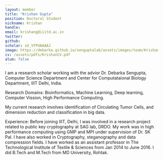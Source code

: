 ```yaml
---
layout: member
title: "Krishan Gupta"
position: Doctoral Student
nickname: Krishan
handle:
email: krishang@iiitd.ac.in
twitter:
github: 
scholar: sU_VfPUAAAAJ
image: https://debarka.github.io/senguptalab/assets/images/team/Krishan1.jpg
cv: /assets/pdfs/KrishanCV.pdf
alum: false
---
```


I am a research scholar working with the advior Dr. Debarka Sengupta, Computer Science Department and Center for Computataional Biology Department, IIIT Delhi, India. 

Research Domains: Bioinformatics, Machine Learning, Deep learning, Computer Vission, High Performance Computing.

My current research involves identification of Circulating Tumor Cells, and dimension reduction and classification in big data.

Experience: Before joining IIIT, Delhi, I was involved in a research project related to public key cryptography at SAG lab, DRDO. My work was in high performance computing using GMP and MPI under supervision of Dr. SK Pal. I have also worked in Cryptography, steganography and data compression fields. I have worked as an assistant professor in The Technological Institute of Textile & Sciences from Jan 2014 to June 2016. I did B.Tech and M.Tech from MD University, Rohtak.
